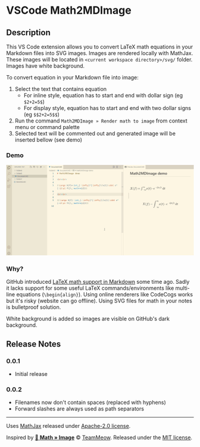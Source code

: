 # VSCode Math2MDImage

## Description

This VS Code extension allows you to convert LaTeX math equations in your Markdown files into SVG images. Images are rendered locally with MathJax. These images will be located in `<current workspace directory>/svg/` folder. Images have white background.

To convert equation in your Markdown file into image:

1. Select the text that contains equation
   * For inline style, equation has to start and end with dollar sign (eg `$2+2=5$`)
   * For display style, equation has to start and end with two dollar signs (eg `$$2+2=5$$`)
2. Run the command `Math2MDImage » Render math to image` from context menu or command palette
3. Selected text will be commented out and generated image will be inserted bellow (see demo)

### Demo

![gif demo](./demo.gif)

### Why?

GitHub introduced [LaTeX math support in Markdown](https://docs.github.com/en/get-started/writing-on-github/working-with-advanced-formatting/writing-mathematical-expressions) some time ago. Sadly it lacks support for some useful LaTeX commands/environments like multi-line equations (`\begin{align}`). Using online renderers like CodeCogs works but it's risky (website can go offline). Using SVG files for math in your notes is bulletproof solution.

White background is added so images are visible on GitHub's dark background.

## Release Notes

### 0.0.1

* Initial release

### 0.0.2

* Filenames now don't contain spaces (replaced with hyphens)
* Forward slashes are always used as path separators

---

Uses [MathJax](https://github.com/mathjax/MathJax) released under [Apache-2.0 license](https://github.com/mathjax/MathJax/blob/master/LICENSE).

Inspired by [📐 **Math » Image**](https://github.com/TeamMeow/vscode-math-to-image) © [TeamMeow](https://github.com/TeamMeow). Released under the [MIT license](https://github.com/TeamMeow/vscode-math-to-image/blob/master/LICENSE).
